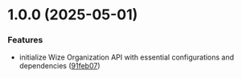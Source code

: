 # 1.0.0 (2025-05-01)


### Features

* initialize Wize Organization API with essential configurations and dependencies ([91feb07](https://github.com/wize-works/wize-organization/commit/91feb071d6b4f55b1c008b6a9910ded5edd39ec3))
